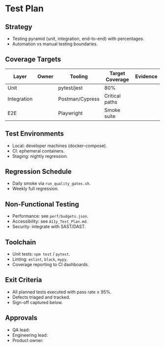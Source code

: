 # Test Plan

## Strategy
- Testing pyramid (unit, integration, end-to-end) with percentages.
- Automation vs manual testing boundaries.

## Coverage Targets
| Layer | Owner | Tooling | Target Coverage | Evidence |
| --- | --- | --- | --- | --- |
| Unit | | pytest/jest | 80% | |
| Integration | | Postman/Cypress | Critical paths | |
| E2E | | Playwright | Smoke suite | |

## Test Environments
- Local: developer machines (docker-compose).
- CI: ephemeral containers.
- Staging: nightly regression.

## Regression Schedule
- Daily smoke via `run_quality_gates.sh`.
- Weekly full regression.

## Non-Functional Testing
- Performance: see `perf/budgets.json`.
- Accessibility: see `A11y_Test_Plan.md`.
- Security: integrate with SAST/DAST.

## Toolchain
- Unit tests: `npm test` / `pytest`.
- Linting: `eslint`, `black`, `mypy`.
- Coverage reporting to CI dashboards.

## Exit Criteria
- All planned tests executed with pass rate ≥ 95%.
- Defects triaged and tracked.
- Sign-off captured below.

## Approvals
- QA lead:
- Engineering lead:
- Product owner:
